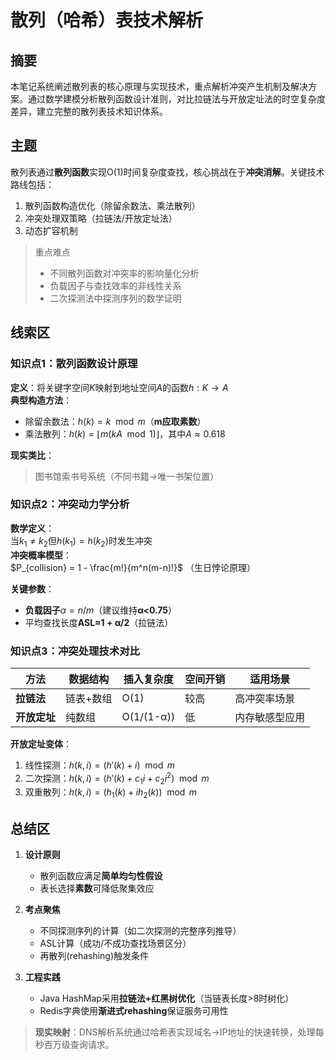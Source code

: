 # 散列（哈希）表技术解析

## 摘要
本笔记系统阐述散列表的核心原理与实现技术，重点解析冲突产生机制及解决方案。通过数学建模分析散列函数设计准则，对比拉链法与开放定址法的时空复杂度差异，建立完整的散列表技术知识体系。

## 主题
散列表通过**散列函数**实现O(1)时间复杂度查找，核心挑战在于**冲突消解**。关键技术路线包括：
1. 散列函数构造优化（除留余数法、乘法散列）
2. 冲突处理双策略（拉链法/开放定址法）
3. 动态扩容机制

> 重点难点
> - 不同散列函数对冲突率的影响量化分析
> - 负载因子与查找效率的非线性关系
> - 二次探测法中探测序列的数学证明

## 线索区

### 知识点1：散列函数设计原理
**定义**：将关键字空间$K$映射到地址空间$A$的函数$h: K \rightarrow A$  
**典型构造方法**：  
- 除留余数法：$h(k) = k \mod m$（**m应取素数**）  
- 乘法散列：$h(k) = \lfloor m(kA \mod 1) \rfloor$，其中$A≈0.618$  

**现实类比**：  
> 图书馆索书号系统（不同书籍→唯一书架位置）

### 知识点2：冲突动力学分析
**数学定义**：  
当$k_1 ≠ k_2$但$h(k_1) = h(k_2)$时发生冲突  
**冲突概率模型**：  
$P_{collision} = 1 - \frac{m!}{m^n(m-n)!}$ （生日悖论原理）

**关键参数**：  
- **负载因子**$\alpha = n/m$（建议维持**α<0.75**）
- 平均查找长度**ASL≈1 + α/2**（拉链法）

### 知识点3：冲突处理技术对比
| 方法        | 数据结构       | 插入复杂度 | 空间开销 | 适用场景         |
|-------------|----------------|------------|----------|------------------|
| **拉链法**  | 链表+数组      | O(1)       | 较高     | 高冲突率场景     |
| **开放定址**| 纯数组         | O(1/(1-α)) | 低       | 内存敏感型应用   |

**开放定址变体**：  
1. 线性探测：$h(k,i) = (h'(k)+i) \mod m$  
2. 二次探测：$h(k,i) = (h'(k)+c_1i+c_2i^2) \mod m$  
3. 双重散列：$h(k,i) = (h_1(k)+ih_2(k)) \mod m$  

## 总结区
1. **设计原则**  
   - 散列函数应满足**简单均匀性假设**  
   - 表长选择**素数**可降低聚集效应  

2. **考点聚焦**  
   - 不同探测序列的计算（如二次探测的完整序列推导）  
   - ASL计算（成功/不成功查找场景区分）  
   - 再散列(rehashing)触发条件  

3. **工程实践**  
   - Java HashMap采用**拉链法+红黑树优化**（当链表长度>8时树化）  
   - Redis字典使用**渐进式rehashing**保证服务可用性  

> **现实映射**：DNS解析系统通过哈希表实现域名→IP地址的快速转换，处理每秒百万级查询请求。